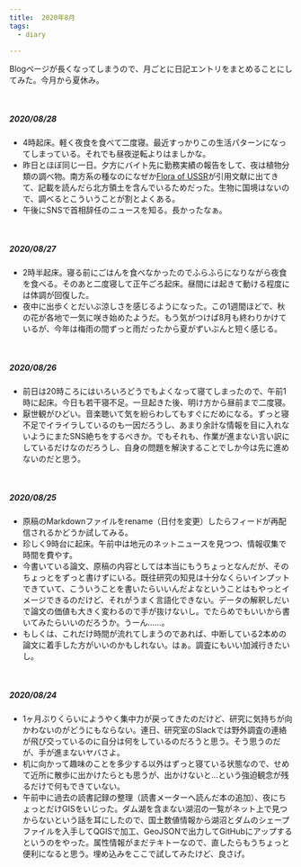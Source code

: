 ```yaml
---
title:  2020年8月
tags:
  - diary

---
```


Blogページが長くなってしまうので、月ごとに日記エントリをまとめることにしてみた。今月から夏休み。

<!--more-->
<br>

##### 2020/08/28

- 4時起床。軽く夜食を食べて二度寝。最近すっかりこの生活パターンになってしまっている。それでも昼夜逆転よりはましかな。
- 昨日とほぼ同じ一日。夕方にバイト先に勤務実績の報告をして、夜は植物分類の調べ物。南方系の種なのになぜか[Flora of USSR](https://www.biodiversitylibrary.org/bibliography/43751#/summary)が引用文献に出てきて、記載を読んだら北方領土を含んでいるためだった。生物に国境はないので、調べるとこういうことが割とよくある。
- 午後にSNSで首相辞任のニュースを知る。長かったなぁ。

<br>

##### 2020/08/27

- 2時半起床。寝る前にごはんを食べなかったのでふらふらになりながら夜食を食べる。そのあと二度寝して正午ごろ起床。昼間には起きて動ける程度には体調が回復した。
- 夜中に出歩くとだいぶ涼しさを感じるようになった。この1週間ほどで、秋の花が各地で一気に咲き始めたようだ。もう気がつけば8月も終わりかけているが、今年は梅雨の間ずっと雨だったから夏がずいぶんと短く感じる。

<br>

##### 2020/08/26

- 前日は20時ころにはいろいろどうでもよくなって寝てしまったので、午前1時に起床。今日も若干寝不足。一旦起きた後、明け方から昼前まで二度寝。
- 厭世観がひどい。音楽聴いて気を紛らわしてもすぐにだめになる。ずっと寝不足でイライラしているのも一因だろうし、あまり余計な情報を目に入れないようにまたSNS絶ちをするべきか。でもそれも、作業が進まない言い訳にしているだけなのだろうし、自身の問題を解決することでしか今は先に進めないのだと思う。

<br>

##### 2020/08/25

- 原稿のMarkdownファイルをrename（日付を変更）したらフィードが再配信されるかどうか試してみる。
- 珍しく9時台に起床。午前中は地元のネットニュースを見つつ、情報収集で時間を費やす。
- 今書いている論文、原稿の内容としては本当にもうちょっとなんだが、そのちょっとをずっと書けずにいる。既往研究の知見は十分なくらいインプットできていて、こういうことを書いたらいいんだよなということはもやっとイメージできるのだけど、それがうまく言語化できない。データの解釈しだいで論文の価値も大きく変わるので手が抜けないし。でたらめでもいいから書いてみたらいいのだろうか。うーん……。
- もしくは、これだけ時間が流れてしまうのであれば、中断している2本めの論文に着手した方がいいのかもしれない。はぁ。調査にもいい加減行きたいし。

<br>

##### 2020/08/24

- 1ヶ月ぶりくらいにようやく集中力が戻ってきたのだけど、研究に気持ちが向かわないのがどうにもならない。連日、研究室のSlackでは野外調査の連絡が飛び交っているのに自分は何をしているのだろうと思う。そう思うのだが、手が進まないヤバさよ。
- 机に向かって趣味のことを多少する以外はずっと寝ている状態なので、せめて近所に散歩に出かけたらとも思うが、出かけないと…という強迫観念が残るだけで何もできていない。
- 午前中に過去の読書記録の整理（読書メーターへ読んだ本の追加）、夜にちょっとだけGISをいじった。ダム湖を含まない湖沼の一覧がネット上で見つからないという話を耳にしたので、国土数値情報から湖沼とダムのシェープファイルを入手してQGISで加工、GeoJSONで出力してGitHubにアップするというのをやった。属性情報がまだテキトーなので、直したらもうちょっと便利になると思う。埋め込みをここで試してみたけど、良さげ。

<div align="center">
<script src="https://embed.github.com/view/geojson/hakobera-ss/lake-and-dam/master/natural-lake.geojson"></script>
</div>
